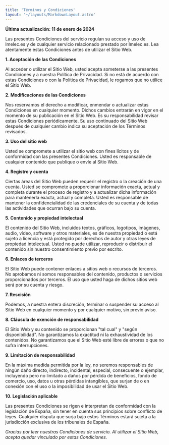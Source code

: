```yaml
---
title: 'Términos y Condiciones'
layout: '~/layouts/MarkdownLayout.astro'
---
```

**Última actualización: 11 de enero de 2024**

Las presentes Condiciones del servicio regulan su acceso y uso de Imelec.es y de cualquier servicio relacionado prestado por Imelec.es. Lea atentamente estas Condiciones antes de utilizar el Sitio Web.

**1. Aceptación de las Condiciones**

Al acceder o utilizar el Sitio Web, usted acepta someterse a las presentes Condiciones y a nuestra Política de Privacidad. Si no está de acuerdo con estas Condiciones o con la Política de Privacidad, le rogamos que no utilice el Sitio Web.


**2. Modificaciones de las Condiciones**

Nos reservamos el derecho a modificar, enmendar o actualizar estas Condiciones en cualquier momento. Dichos cambios entrarán en vigor en el momento de su publicación en el Sitio Web. Es su responsabilidad revisar estas Condiciones periódicamente. Su uso continuado del Sitio Web después de cualquier cambio indica su aceptación de los Términos revisados.

**3. Uso del sitio web**

Usted se compromete a utilizar el sitio web con fines lícitos y de conformidad con las presentes Condiciones. Usted es responsable de cualquier contenido que publique o envíe al Sitio Web.

**4. Registro y cuenta**

Ciertas áreas del Sitio Web pueden requerir el registro o la creación de una cuenta. Usted se compromete a proporcionar información exacta, actual y completa durante el proceso de registro y a actualizar dicha información para mantenerla exacta, actual y completa. Usted es responsable de mantener la confidencialidad de las credenciales de su cuenta y de todas las actividades que ocurran bajo su cuenta.

**5. Contenido y propiedad intelectual**

El contenido del Sitio Web, incluidos textos, gráficos, logotipos, imágenes, audio, vídeo, software y otros materiales, es de nuestra propiedad o está sujeto a licencia y está protegido por derechos de autor y otras leyes de propiedad intelectual. Usted no puede utilizar, reproducir o distribuir el contenido sin nuestro consentimiento previo por escrito.

**6. Enlaces de terceros**

El Sitio Web puede contener enlaces a sitios web o recursos de terceros. No aprobamos ni somos responsables del contenido, productos o servicios proporcionados por terceros. El uso que usted haga de dichos sitios web será por su cuenta y riesgo.

**7. Rescisión**

Podemos, a nuestra entera discreción, terminar o suspender su acceso al Sitio Web en cualquier momento y por cualquier motivo, sin previo aviso.

**8. Cláusula de exención de responsabilidad**

El Sitio Web y su contenido se proporcionan "tal cual" y "según disponibilidad". No garantizamos la exactitud ni la exhaustividad de los contenidos. No garantizamos que el Sitio Web esté libre de errores o que no sufra interrupciones.

**9. Limitación de responsabilidad**

En la máxima medida permitida por la ley, no seremos responsables de ningún daño directo, indirecto, incidental, especial, consecuente o ejemplar, incluyendo pero no limitado a daños por pérdida de beneficios, fondo de comercio, uso, datos u otras pérdidas intangibles, que surjan de o en conexión con el uso o la imposibilidad de usar el Sitio Web.

**10. Legislación aplicable**

Las presentes Condiciones se rigen e interpretan de conformidad con la legislación de España, sin tener en cuenta sus principios sobre conflicto de leyes. Cualquier disputa que surja bajo estos Términos estará sujeta a la jurisdicción exclusiva de los tribunales de España.


_Gracias por leer nuestras Condiciones de servicio. Al utilizar el Sitio Web, acepta quedar vinculado por estas Condiciones._
